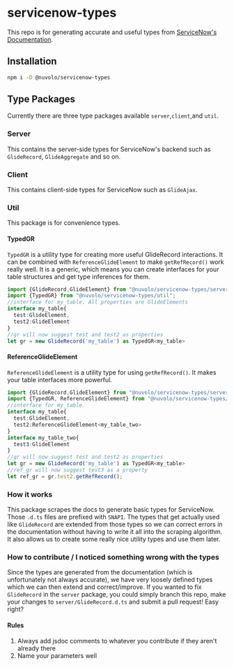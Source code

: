 # servicenow-types

This repo is for generating accurate and useful types from [ServiceNow's Documentation](https://developer.servicenow.com/app.do#!/api_doc?v=newyork&type=server&id=no-namespace).

## Installation

```bash
npm i -D @nuvolo/servicenow-types
```

## Type Packages

Currently there are three type packages available `server`,`client`,and `util`.

### Server

This contains the server-side types for ServiceNow's backend such as `GlideRecord`, `GlideAggregate` and so on.

### Client

This contains client-side types for ServiceNow such as `GlideAjax`.

### Util

This package is for convenience types.

#### TypedGR

`TypedGR` is a utility type for creating more useful GlideRecord interactions. It can be combined with `ReferenceGlideElement` to make `getRefRecord()` work really well. It is a generic, which means you can create interfaces for your table structures and get type inferences for them.

```typescript
import {GlideRecord,GlideElement} from "@nuvolo/servicenow-types/server"
import {TypedGR} from "@nuvolo/servicenow-types/util";
//interface for my_table. All properties are GlideElements
interface my_table{
  test:GlideElement,
  test2:GlideElement
}
//gr will now suggest test and test2 as properties
let gr = new GlideRecord('my_table') as TypedGR<my_table>
```

#### ReferenceGlideElement

`ReferenceGlideElement` is a utility type for using `getRefRecord()`. It makes your table interfaces more powerful.

```typescript
import {GlideRecord,GlideElement} from "@nuvolo/servicenow-types/server"
import {TypedGR, ReferenceGlideElement} from "@nuvolo/servicenow-types/util";
//interface for my_table.
interface my_table{
  test:GlideElement,
  test2:ReferenceGlideElement<my_table_two>
}
interface my_table_two{
  test3:GlideElement
}
//gr will now suggest test and test2 as properties
let gr = new GlideRecord('my_table') as TypedGR<my_table>
//ref_gr will now suggest test3 as a property
let ref_gr = gr.test2.getRefRecord();
```

### How it works

This package scrapes the docs to generate basic types for ServiceNow. Those `.d.ts` files are prefixed with `SNAPI`. The types that get actually used like `GlideRecord` are extended from those types so we can correct errors in the documentation without having to write it all into the scraping algorithm. It also allows us to create some really nice utility types and use them later.

### How to contribute / I noticed something wrong with the types

Since the types are generated from the documentation (which is unfortunately not always accurate), we have very loosely defined types which we can then extend and correct/improve. If you wanted to fix `GlideRecord` in the `server` package, you could simply branch this repo, make your changes to `server/GlideRecord.d.ts` and submit a pull request! Easy right?

#### Rules

1. Always add jsdoc comments to whatever you contribute if they aren't already there
2. Name your parameters well
